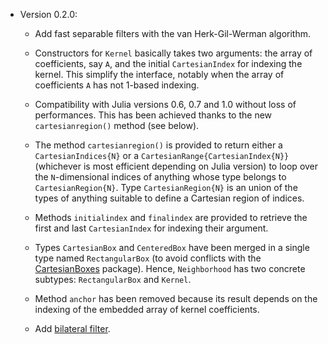 * Version 0.2.0:

  - Add fast separable filters with the van Herk-Gil-Werman algorithm.

  - Constructors for `Kernel` basically takes two arguments: the array of
    coefficients, say `A`, and the initial `CartesianIndex` for indexing the
    kernel.  This simplify the interface, notably when the array of
    coefficients `A` has not 1-based indexing.

  - Compatibility with Julia versions 0.6, 0.7 and 1.0 without loss of
    performances.  This has been achieved thanks to the new `cartesianregion()`
    method (see below).

  - The method `cartesianregion()` is provided to return either a
    `CartesianIndices{N}` or a `CartesianRange{CartesianIndex{N}}` (whichever
    is most efficient depending on Julia version) to loop over the
    `N`-dimensional indices of anything whose type belongs to
    `CartesianRegion{N}`.  Type `CartesianRegion{N}` is an union of the types
    of anything suitable to define a Cartesian region of indices.

  - Methods `initialindex` and `finalindex` are provided to retrieve the
    first and last `CartesianIndex` for indexing their argument.

  - Types `CartesianBox` and `CenteredBox` have been merged in a single type
    named `RectangularBox` (to avoid conflicts with the
    [CartesianBoxes](https://github.com/emmt/CartesianBoxes.jl) package).
    Hence, `Neighborhood` has two concrete subtypes: `RectangularBox` and
    `Kernel`.

  - Method `anchor` has been removed because its result depends on the indexing
    of the embedded array of kernel coefficients.

  - Add [bilateral filter](https://en.wikipedia.org/wiki/Bilateral_filter).

